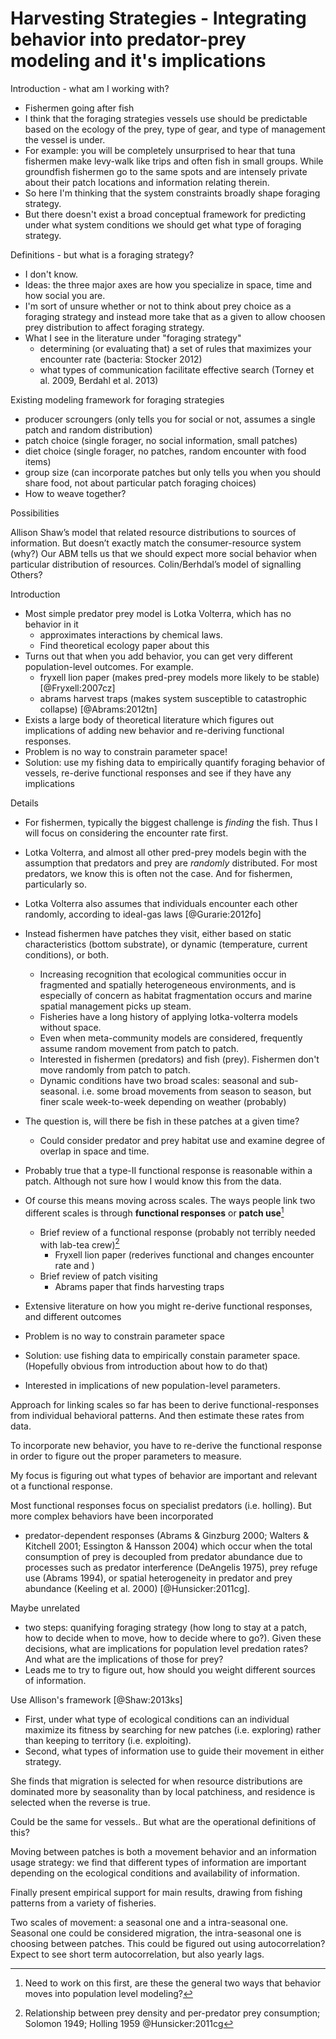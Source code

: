 # Harvesting Strategies - Integrating behavior into predator-prey modeling and it's implications

Introduction - what am I working with?

+ Fishermen going after fish
+ I think that the foraging strategies vessels use should be predictable based on the ecology of the prey, type of gear, and type of management the vessel is under.
+ For example: you will be completely unsurprised to hear that tuna fishermen make levy-walk like trips and often fish in small groups. While groundfish fishermen go to the same spots and are intensely private about their patch locations and information relating therein.
+ So here I'm thinking that the system constraints broadly shape foraging strategy.
+ But there doesn't exist a broad conceptual framework for predicting under what system conditions we should get what type of foraging strategy.

Definitions - but what is a foraging strategy?

+ I don't know.
+ Ideas: the three major axes are how you specialize in space, time and how social you are.
+ I'm sort of unsure whether or not to think about prey choice as a foraging strategy and instead more take that as a given to allow choosen prey distribution to affect foraging strategy.
+ What I see in the literature under "foraging strategy"
  + determining  (or evaluating that) a set of rules that maximizes your encounter rate (bacteria: Stocker 2012)
  + what types of communication facilitate effective search (Torney et al. 2009, Berdahl et al. 2013)

Existing modeling framework for foraging strategies

+ producer scroungers (only tells you for social or not, assumes a single patch and random distribution)
+ patch choice (single forager, no social information, small patches)
+ diet choice (single forager, no patches, random encounter with food items)
+ group size (can incorporate patches but only tells you when you should share food, not about particular patch foraging choices)
+ How to weave together?

Possibilities

Allison Shaw’s model that related resource distributions to sources of information. But doesn’t exactly match the consumer-resource system (why?)
Our ABM tells us that we should expect more social behavior when particular distribution of resources.
Colin/Berhdal’s model of signalling
Others?

Introduction

+ Most simple predator prey model is Lotka Volterra, which has no behavior in it
  + approximates interactions by chemical laws.
  + Find theoretical ecology paper about this
+ Turns out that when you add behavior, you can get very different population-level outcomes. For example.
  + fryxell lion paper (makes pred-prey models more likely to be stable) [@Fryxell:2007cz]
  + abrams harvest traps (makes system susceptible to catastrophic collapse) [@Abrams:2012tn]
+ Exists a large body of theoretical literature which figures out implications of adding new behavior and re-deriving functional responses.
+ Problem is no way to constrain parameter space!
+ Solution: use my fishing data to empirically quantify foraging behavior of vessels, re-derive functional responses and see if they have any implications

Details

+ For fishermen, typically the biggest challenge is _finding_ the fish. Thus I will focus on considering the encounter rate first.
+ Lotka Volterra, and almost all other pred-prey models begin with the assumption that predators and prey are _randomly_ distributed. For most predators, we know this is often not the case. And for fishermen, particularly so.
+ Lotka Volterra also assumes that individuals encounter each other randomly, according to ideal-gas laws [@Gurarie:2012fo]
+ Instead fishermen have patches they visit, either based on static characteristics (bottom substrate), or dynamic (temperature, current conditions), or both.
  + Increasing recognition that ecological communities occur in fragmented and spatially heterogeneous environments, and is especially of concern as habitat fragmentation occurs and marine spatial management picks up steam.
  + Fisheries have a  long history of applying lotka-volterra models without space.
  + Even when meta-community models are considered, frequently assume random movement from patch to patch.
  + Interested in fishermen (predators) and fish (prey). Fishermen don't move randomly from patch to patch.
  + Dynamic conditions have two broad scales: seasonal and sub-seasonal. i.e. some broad movements from season to season, but finer scale week-to-week depending on weather (probably)
+ The question is, will there be fish in these patches at a given time?
  + Could consider predator and prey habitat use and examine degree of overlap in space and time.
+ Probably true that a type-II functional response is reasonable within a patch. Although not sure how I would know this from the data.

+ Of course this means moving across scales. The ways people link two different scales is through **functional responses** or **patch use**[^1]
  + Brief review of a functional response (probably not terribly needed with lab-tea crew)[^2]
    + Fryxell lion paper (rederives functional and changes encounter rate and )
  + Brief review of patch visiting
    + Abrams paper that finds harvesting traps
+ Extensive literature on how you might re-derive functional responses, and different outcomes
+ Problem is no way to constrain parameter space
+ Solution: use fishing data to empirically constain parameter space. (Hopefully obvious from introduction about how to do that)
+ Interested in implications of new population-level parameters.

[^1]: Need to work on this first, are these the general two ways that behavior moves into population level modeling?

[^2]: Relationship between prey density and per-predator prey consumption; Solomon 1949; Holling 1959 @Hunsicker:2011cg

Approach for linking scales so far has been to derive functional-responses from individual behavioral patterns. And then estimate these rates from data.

To incorporate new behavior, you have to re-derive the functional response in order to figure out the proper parameters to measure.

My focus is figuring out what types of behavior are important and relevant ot a functional response.

Most functional responses focus on specialist predators (i.e. holling). But more complex behaviors have been incorporated

+ predator-dependent responses (Abrams & Ginzburg 2000; Walters & Kitchell 2001; Essington & Hansson 2004) which occur when the total consumption of prey is decoupled from predator abundance due to processes such as predator interference (DeAngelis 1975), prey refuge use (Abrams 1994), or spatial heterogeneity in predator and prey abundance (Keeling et al. 2000) [@Hunsicker:2011cg].

Maybe unrelated

+ two steps: quanifying foraging strategy (how long to stay at a patch, how to decide when to move, how to decide where to go?). Given these decisions, what are implications for population level predation rates? And what are the implications of those for prey?
+ Leads me to try to figure out, how should you weight different sources of information.

Use Allison's framework [@Shaw:2013ks]

+ First, under what type of ecological conditions can an individual maximize its fitness by searching for new patches (i.e. exploring) rather than keeping to territory (i.e. exploiting).
+ Second, what types of information use to guide their movement in either strategy.

She finds that migration is selected for when resource distributions are dominated more by seasonality than by local patchiness, and residence is selected when the reverse is true.

Could be the same for vessels.. But what are the operational definitions of this?

Moving between patches is both a movement behavior and an information usage strategy: we find that different types of information are important depending on the ecological conditions and availability of information.

Finally present empirical support for main results, drawing from fishing patterns from a variety of fisheries.

Two scales of movement: a seasonal one and a intra-seasonal one. Seasonal one could be considered migration, the intra-seasonal one is choosing between patches. This could be figured out using autocorrelation? Expect to see short term autocorrelation, but also yearly lags.
